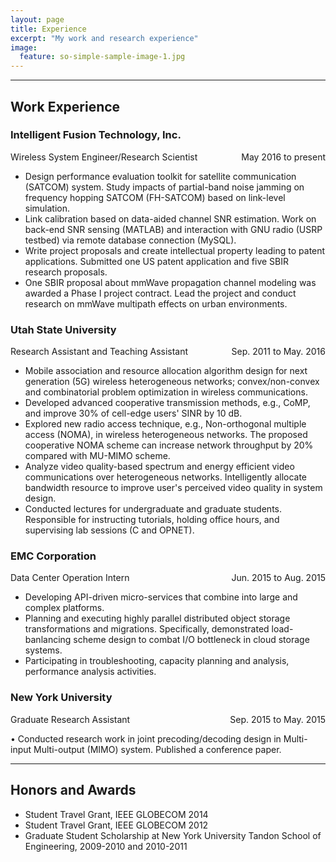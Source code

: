 ```yaml
---
layout: page
title: Experience
excerpt: "My work and research experience"
image:
  feature: so-simple-sample-image-1.jpg
---
```


---

## Work Experience
### Intelligent Fusion Technology, Inc.

<p style="text-align:left;">
Wireless System Engineer/Research Scientist<span style="float:right;">
May 2016 to present</span>
</p>
* Design performance evaluation toolkit for satellite communication (SATCOM) system. Study impacts of partial-band noise jamming on frequency hopping SATCOM (FH-SATCOM) based on link-level simulation.* Link calibration based on data-aided channel SNR estimation. Work on back-end SNR sensing (MATLAB) and interaction with GNU radio (USRP testbed) via remote database connection (MySQL).* Write project proposals and create intellectual property leading to patent applications. Submitted one US patent application and five SBIR research proposals. 
* One SBIR proposal about mmWave propagation channel modeling was awarded a Phase I project contract. Lead the project and conduct research on mmWave multipath effects on urban environments.
### Utah State University

<p style="text-align:left;">
Research Assistant and Teaching Assistant<span style="float:right;">
Sep. 2011 to May. 2016</span>
</p>
* Mobile association and resource allocation algorithm design for next generation (5G) wireless heterogeneous networks; convex/non-convex and combinatorial problem optimization in wireless communications.* Developed advanced cooperative transmission methods, e.g., CoMP, and improve 30% of cell-edge users' SINR by 10 dB.* Explored new radio access technique, e.g., Non-orthogonal multiple access (NOMA), in wireless heterogeneous networks. The proposed cooperative NOMA scheme can increase network throughput by 20% compared with MU-MIMO scheme.* Analyze video quality-based spectrum and energy efficient video communications over heterogeneous networks. Intelligently allocate bandwidth resource to improve user's perceived video quality in system design.* Conducted lectures for undergraduate and graduate students. Responsible for instructing tutorials, holding office hours, and supervising lab sessions (C and OPNET).

### EMC Corporation

<p style="text-align:left;">
Data Center Operation Intern<span style="float:right;">
Jun. 2015 to Aug. 2015</span>
</p>
* Developing API-driven micro-services that combine into large and complex platforms.* Planning and executing highly parallel distributed object storage transformations and migrations. Specifically, demonstrated load-banlancing scheme design to combat I/O bottleneck in cloud storage systems.* Participating in troubleshooting, capacity planning and analysis, performance analysis activities.
### New York University

<p style="text-align:left;">
Graduate Research Assistant<span style="float:right;">
Sep. 2015 to May. 2015</span>
</p>•	Conducted research work in joint precoding/decoding design in Multi-input Multi-output (MIMO) system. Published a conference paper.

---

## Honors and Awards

* Student Travel Grant, IEEE GLOBECOM 2014
*  Student Travel Grant, IEEE GLOBECOM 2012* Graduate Student Scholarship at New York University Tandon School of Engineering, 2009-2010 and 2010-2011